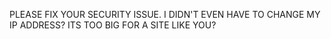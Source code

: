 PLEASE FIX YOUR SECURITY ISSUE. 
I DIDN'T EVEN HAVE TO CHANGE MY IP ADDRESS?
ITS TOO BIG FOR A SITE LIKE YOU?
